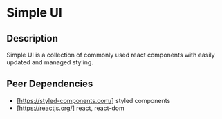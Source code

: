 # Simple UI

## Description
Simple UI is a collection of commonly used react components with easily
updated and managed styling.

## Peer Dependencies
- [https://styled-components.com/] styled components
- [https://reactjs.org/] react, react-dom

